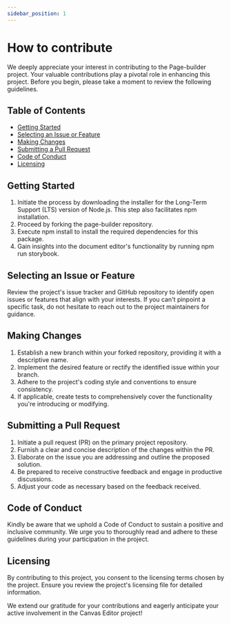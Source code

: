```yaml
---
sidebar_position: 1
---
```


# How to contribute

We deeply appreciate your interest in contributing to the Page-builder project. Your valuable contributions play a pivotal role in enhancing this project. Before you begin, please take a moment to review the following guidelines.

## Table of Contents

- [Getting Started](#getting-started)
- [Selecting an Issue or Feature](#selecting-an-issue-or-feature)
- [Making Changes](#making-changes)
- [Submitting a Pull Request](#submitting-a-pull-request)
- [Code of Conduct](#code-of-conduct)
- [Licensing](#licensing)

## Getting Started

1. Initiate the process by downloading the installer for the Long-Term Support (LTS) version of Node.js. This step also facilitates npm installation.
2. Proceed by forking the page-builder repository.
3. Execute npm install to install the required dependencies for this package.
4. Gain insights into the document editor's functionality by running npm run storybook.

## Selecting an Issue or Feature

Review the project's issue tracker and GitHub repository to identify open issues or features that align with your interests. If you can't pinpoint a specific task, do not hesitate to reach out to the project maintainers for guidance.

## Making Changes

1. Establish a new branch within your forked repository, providing it with a descriptive name.
2. Implement the desired feature or rectify the identified issue within your branch.
3. Adhere to the project's coding style and conventions to ensure consistency.
4. If applicable, create tests to comprehensively cover the functionality you're introducing or modifying.

## Submitting a Pull Request

1. Initiate a pull request (PR) on the primary project repository.
2. Furnish a clear and concise description of the changes within the PR.
3. Elaborate on the issue you are addressing and outline the proposed solution.
4. Be prepared to receive constructive feedback and engage in productive discussions.
5. Adjust your code as necessary based on the feedback received.

## Code of Conduct

Kindly be aware that we uphold a Code of Conduct to sustain a positive and inclusive community. We urge you to thoroughly read and adhere to these guidelines during your participation in the project.

## Licensing

By contributing to this project, you consent to the licensing terms chosen by the project. Ensure you review the project's licensing file for detailed information.

We extend our gratitude for your contributions and eagerly anticipate your active involvement in the Canvas Editor project!
